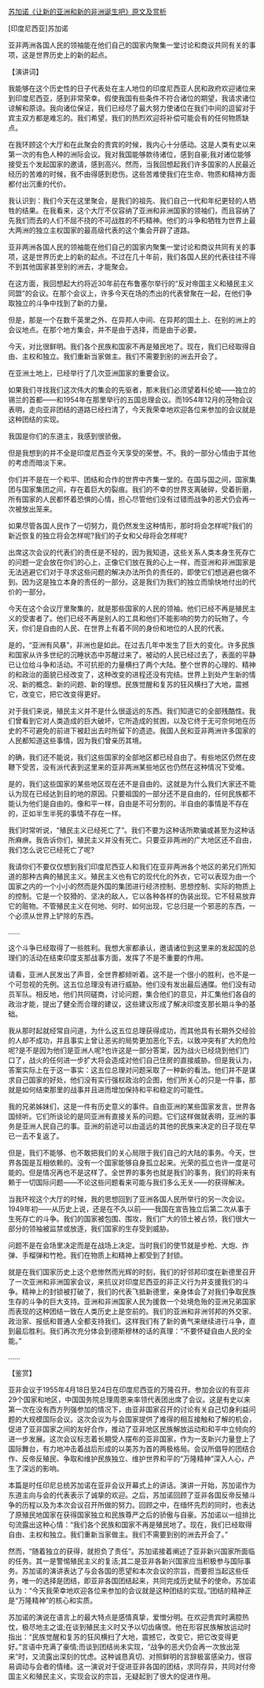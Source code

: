 [苏加诺《让新的亚洲和新的非洲诞生吧》原文及赏析](https://www.vrrw.net/wx/14559.html)

[印度尼西亚]苏加诺

亚非两洲各国人民的领袖能在他们自己的国家内聚集一堂讨论和商议共同有关的事项，这是世界历史上的新的起点。

【演讲词】

我能够在这个历史性的日子代表处在主人地位的印度尼西亚人民和政府欢迎诸位来到印度尼西亚，感到非常荣幸。假使我国有些条件不符合诸位的期望，我请求诸位谅解和原谅。我向诸位保证，我们已经尽了最大努力使诸位在我们中间的逗留对于宾主双方都是难忘的。我们希望，我们的热烈欢迎将补偿可能会有的任何物质缺点。

在我环顾这个大厅和在此聚会的贵宾的时候，我内心十分感动。这是人类有史以来第一次的有色人种的洲际会议。我对我国能够款待诸位，感到自豪;我对诸位能够接受五个发起国家的邀请，感到高兴。然而，当我回想起我们许多国家的人民最近经历的苦难的时候，我不由得感到悲伤。这些苦难使我们在生命、物质和精神方面都付出沉重的代价。

我认识到：我们今天在这里聚会，是我们的祖先、我们自己一代和年纪更轻的人牺牲的结果。在我看来，这个大厅不仅容纳了亚洲和非洲国家的领袖们，而且容纳了先我们而去的人们不屈不挠的不可战胜的不朽精神。他们的斗争和牺牲为世界上最大两洲的独立主权国家的最高级代表的这个集会开辟了道路。

亚非两洲各国人民的领袖能在他们自己的国家内聚集一堂讨论和商议共同有关的事项，这是世界历史上的新的起点。不过在几十年前，我们各国人民的代表往往不得不到其他国家甚至别的洲去，才能聚会。

在这方面，我回想起大约将近30年前在布鲁塞尔举行的“反对帝国主义和殖民主义同盟”的会议。在那个会议上，许多今天在场的杰出的代表曾聚在一起，在他们争取独立的斗争中找到了新的力量。

但是，那是一个在数千英里之外、在异邦人中间、在异邦的国土上、在别的洲上的会议地点。在那个地方集会，并不是由于选择，而是由于必要。

今天，对比很鲜明。我们各个民族和国家不再是殖民地了。现在，我们已经取得自由、主权和独立。我们重新当家做主。我们不需要到别的洲去开会了。

在亚洲土地上，已经举行了几次亚洲国家的重要会议。

如果我们寻找我们这次伟大的集会的先驱者，那末我们必须望着科伦坡——独立的锡兰的首都——和1954年在那里举行的五国总理会议。而1954年12月的茂物会议表明，走向亚非团结的道路已经扫清了，今天我荣幸地欢迎各位来参加的会议就是这种团结的实现。

我国是你们的东道主，我感到很骄傲。

但是我想到的并不全是印度尼西亚今天享受的荣誉。不。我的一部分心情由于其他的考虑而暗淡下来。

你们并不是在一个和平、团结和合作的世界中齐集一堂的。在国与国之间，国家集团与国家集团之间，存在着巨大的裂痕。我们的不幸的世界支离破碎，受着折磨，所有国家的人民都怀着恐惧的心情，担心尽管他们没有过错而战争的恶犬仍会再一次被放出笼来。

如果尽管各国人民作了一切努力，竟仍然发生这种情形，那时将会怎样呢?我们的新近恢复的独立将会怎样呢?我们的子女和父母将会怎样呢?

出席这次会议的代表们的责任是不轻的，因为我知道，这些关系人类本身生死存亡的问题一定会放在你们的心上，正像它们放在我的心上一样，而亚洲和非洲国家是无法逃避它们对于寻求这些问题的解决办法所负的责任的，即使它们想逃避也做不到。因为这是独立本身的责任的一部分。这是我们为我们的独立而愉快地付出的代价的一部分。

今天在这个会议厅里聚集的，就是那些国家的人民的领袖。他们已经不再是殖民主义的受害者了。他们已经不再是别人的工具和他们不能影响的势力的玩物了。今天，你们是自由的人民、在世界上有着不同的身份和地位的人民的代表。

是的，“亚洲有风暴”，非洲也是如此。在过去几年中发生了巨大的变化。许多民族和国家从许多世纪的沉睡状态中苏醒过来了。被动的人民已经过去了，表面的平静已让位给斗争和活动。不可抗拒的力量横扫了两个大陆。整个世界的心理的、精神的和政治的面貌已经改变了，这种改变的进程还没有完结。世界上到处产生新的情况、新的概念、新的问题、新的理想。民族觉醒和复苏的狂风横扫了大地，震撼它，改变它，把它改变得更好。

对于我们来说，殖民主义并不是什么很遥远的东西。我们知道它的全部残酷性。我们曾看到它对人类造成的巨大破坏，它所造成的贫困，以及它终于无可奈何地在历史的不可避免的前进下被赶出去时所留下的遗迹。我国人民和亚非两洲许多国家的人民都知道这些事情，因为我们曾亲历其境。

的确，我们还不能说，我们这些国家的全部地区都已经自由了。有些地区仍然在皮鞭下受苦，没有派代表到这里来的亚非两洲某些地区也仍然在这种情况下受难。

是的，我们这些国家的某些地区现在还不是自由的。这就是为什么我们大家还不能认为现在已经达到目的地的原因。只要祖国的一部分还不是自由的，任何民族都不能认为他们是自由的。像和平一样，自由是不可分割的。半自由的事情是不存在的，正如半生半死的事情不存在一样。

我们时常听说，“殖民主义已经死亡了”。我们不要为这种话所欺骗或甚至为这种话所麻痹。我告诉你们，殖民主义并没有死亡。只要亚非两洲的广大地区还不自由，我们怎么说它已经死亡了呢?

我请你们不要仅仅想到我们印度尼西亚人和我们在亚非两洲各个地区的弟兄们所知道的那种古典的殖民主义。殖民主义也有它的现代化的外衣，它可以表现为由一个国家之内的一个小小的然而是外国的集团进行经济控制、思想控制、实际的物质上的控制。它是一个狡猾的、坚决的敌人，它以各种各样的伪装出现。它不轻易放弃它的赃物。不管殖民主义在何地、何时、如何出现，它总归是一个邪恶的东西，一个必须从世界上铲除的东西。

……



这个斗争已经取得了一些胜利。我想大家都承认，邀请诸位到这里来的发起国的总理们的活动在结束印度支那战事方面，发挥了不是不重要的作用。

请看，亚洲人民发出了声音，全世界都倾听着。这不是一个很小的胜利，也不是一个可忽视的先例。这五位总理没有进行威胁。他们没有发出最后通牒。他们没有动员军队。相反地，他们共同磋商，讨论问题，集合他们的意见，并汇集他们各自的政治才能，提出了健全而合理的建议，这些建议形成了解决印度支那长期斗争的基础。

我从那时起就经常自问道，为什么这五位总理获得成功，而其他具有长期外交经验的人却不成功，并且事实上曾让恶劣的局势更加恶化下去，以致冲突有扩大的危险呢?是不是因为他们是亚洲人呢?也许这是一部分答案，因为战火已经烧到他们门口了，战火的任何进一步扩大将会造成对他们自己住房的直接威胁。但是我认为，答案实际上在于这一事实：这五位总理对问题采取了一种新的看法。他们并不是谋求自己国家的好处，他们没有实行强权政治的企图，他们所关心的只是一件事，那就是如何结束那里的战事并且进而增加保持和平和稳定的可能性。

我的兄弟姊妹们，这是一件有历史意义的事件。自由亚洲的某些国家发言，世界各国倾听。它们所谈论的是同亚洲有直接关系的问题。它们这样做就表明，亚洲的事务是亚洲人民自己的事。亚洲的前途可以由遥远的其他的民族来决定的日子现在早已一去不复返了。

但是，我们不能够、也不敢把我们的关心局限于我们自己的大陆的事务。今天，世界各国是互相依赖的。没有一个国家能够自身孤立起来。光荣的孤立也许一度是可能的。但是情况再也不是这样了。全世界的事务也就是我们的事务，我们的将来有赖于一切国际问题——不论这些问题看来可能与我们多么无关——的获得解决。

当我环视这个大厅的时候，我的思想回到了亚洲各国人民所举行的另一次会议。1949年初——从历史上说，还是在不久以前——我国在宣告独立后第二次从事于生死存亡的斗争。我们的国家被包围、围攻，我们广大的领土被占领，我们很大一部分的领袖被监禁或放逐，我们国家的生存受到威胁。

问题不是在会场里决定而是在战场上决定。当时我们的使节就是步枪、大炮、炸弹、手榴弹和竹枪。我们在物质上和精神上都受到了封锁。

就是在我们国家历史上这个悲惨然而光辉的时刻，我们的好邻邦印度在新德里召开了一次亚洲和非洲国家会议，来抗议对印度尼西亚的非正义行为并支援我们的斗争。精神上的封锁被打破了，我们的代表飞抵新德里，亲身体会了对我们争取民族生存的斗争的巨大支持。亚洲和非洲国家人民为援救一个处境危殆的亚洲兄弟国家而表现的这种团结一致在人类历史上是空前的。我们的亚洲和非洲邻邦的外交家、政治家、报纸和普通人全都支持我们。这样我们有了新的勇气来继续进行斗争，直到最后胜利。我们再次充分体会到德斯穆林的话的真理：“不要怀疑自由人民的全能。”

……

【鉴赏】

亚非会议于1955年4月18日至24日在印度尼西亚的万隆召开。参加会议的有亚非29个国家和地区，中国国务院总理周恩来率领代表团出席了会议。这是有史以来第一次在没有西方列强参加的情况下，由亚非国家召开的讨论有关自己切身利益问题的大规模国际会议。这次会议为与会国家提供了难得的相互接触和了解的机会，促进了亚非国家之间的友好合作，推动了亚非地区民族解放运动和和平中立倾向的进一步发展。这次会议标志着长期受人摆布的亚非国家，作为一支新兴力量登上了国际舞台，有力地冲击着战后形成的以美苏为首的两极格局。会议所倡导的团结合作、反帝反殖民、争取和维护民族独立、维护世界和平的“万隆精神”深入人心，产生了深远的影响。

本篇是时任印尼总统苏加诺在亚非会议开幕式上的讲话。演讲一开始，苏加诺作为东道主向与会的代表表示了诚挚的欢迎。之后，苏加诺回顾了亚非各国反帝反殖斗争的历程以及为本次会议召开所做的努力。回顾之中，在缅怀先烈的同时，也表达了原殖民地国家在获得国家独立和民族尊严之后的骄傲与自豪。苏加诺以一组排比句流露出这种心情：“我们各个民族和国家不再是殖民地了。现在，我们已经取得自由、主权和独立。我们重新当家做主。我们不需要到别的洲去开会了。”

然而，“随着独立的获得，就担负了责任”。苏加诺接着阐述了亚非新兴国家所面临的任务。其一是警惕殖民主义的复活;其二是亚非各新兴国家应当积极参与国际事务。苏加诺的演讲表达了与会各国的愿望和本次会议的宗旨，而要担当起这些任务，唯一的选择是团结，即亚非各国团结起来，共同完成历史赋予的使命。苏加诺认为：“今天我荣幸地欢迎各位来参加的会议就是这种团结的实现。”团结的精神正是“万隆精神”的核心和实质。

苏加诺的演说在语言上的最大特点是感情真挚，爱憎分明。在欢迎贵宾时满腔热忱，极尽地主之谊;在谈到殖民主义时又予以切齿痛恨。他在形容民族解放运动时指出：“民族觉醒和复苏的狂风横扫了大地，震撼它，改变它，把它改变得更好。”言语中充满了豪情;而谈到团结尚未实现，“战争的恶犬仍会再一次放出笼来”时，又流露出深刻的忧虑。这种诚恳真切、对照鲜明的言辞极富感染力，很容易调动与会者的情绪。这一演说对于促进亚非各国的团结，求同存异，共同对付帝国主义和殖民主义，实现会议的宗旨，无疑起到了很大的促进作用。

